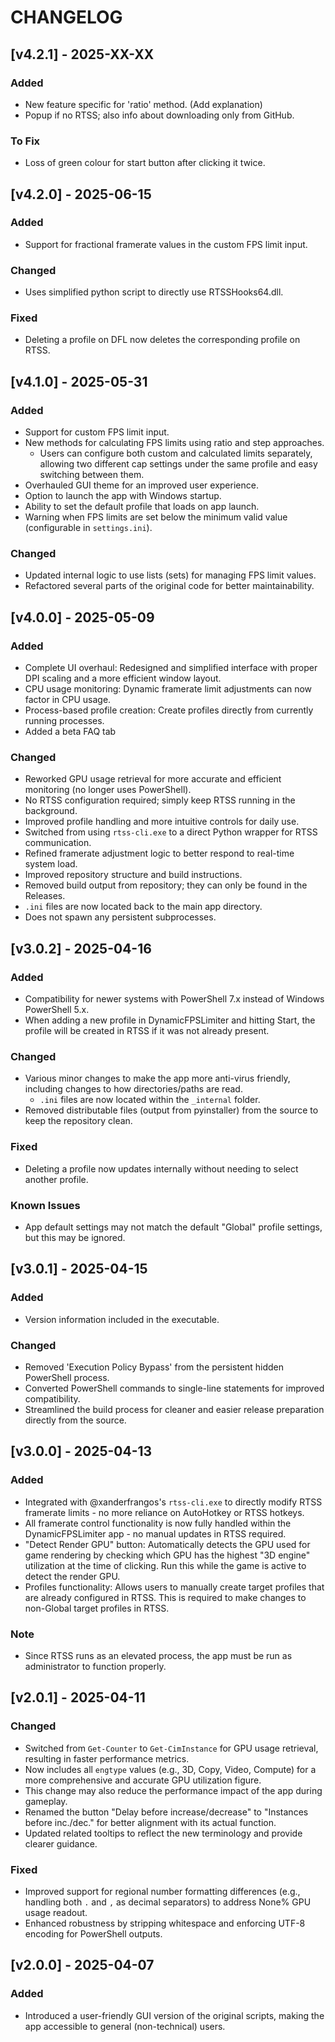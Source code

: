 # CHANGELOG

## [v4.2.1] - 2025-XX-XX
### Added
- New feature specific for 'ratio' method. (Add explanation)
- Popup if no RTSS; also info about downloading only from GitHub.

### To Fix
- Loss of green colour for start button after clicking it twice.

## [v4.2.0] - 2025-06-15
### Added
- Support for fractional framerate values in the custom FPS limit input.

### Changed
- Uses simplified python script to directly use RTSSHooks64.dll.

### Fixed
- Deleting a profile on DFL now deletes the corresponding profile on RTSS.

## [v4.1.0] - 2025-05-31
### Added
- Support for custom FPS limit input.
- New methods for calculating FPS limits using ratio and step approaches.
    - Users can configure both custom and calculated limits separately, allowing two different cap settings under the same profile and easy switching between them.
- Overhauled GUI theme for an improved user experience.
- Option to launch the app with Windows startup.
- Ability to set the default profile that loads on app launch.
- Warning when FPS limits are set below the minimum valid value (configurable in `settings.ini`).

### Changed
- Updated internal logic to use lists (sets) for managing FPS limit values.
- Refactored several parts of the original code for better maintainability.

## [v4.0.0] - 2025-05-09
### Added
- Complete UI overhaul: Redesigned and simplified interface with proper DPI scaling and a more efficient window layout.
- CPU usage monitoring: Dynamic framerate limit adjustments can now factor in CPU usage.
- Process-based profile creation: Create profiles directly from currently running processes.
- Added a beta FAQ tab

### Changed
- Reworked GPU usage retrieval for more accurate and efficient monitoring (no longer uses PowerShell).
- No RTSS configuration required; simply keep RTSS running in the background.
- Improved profile handling and more intuitive controls for daily use.
- Switched from using `rtss-cli.exe` to a direct Python wrapper for RTSS communication.
- Refined framerate adjustment logic to better respond to real-time system load.
- Improved repository structure and build instructions.
- Removed build output from repository; they can only be found in the Releases.
- `.ini` files are now located back to the main app directory.
- Does not spawn any persistent subprocesses.

## [v3.0.2] - 2025-04-16
### Added
- Compatibility for newer systems with PowerShell 7.x instead of Windows PowerShell 5.x.
- When adding a new profile in DynamicFPSLimiter and hitting Start, the profile will be created in RTSS if it was not already present.

### Changed
- Various minor changes to make the app more anti-virus friendly, including changes to how directories/paths are read.
    - `.ini` files are now located within the `_internal` folder.
- Removed distributable files (output from pyinstaller) from the source to keep the repository clean.

### Fixed
- Deleting a profile now updates internally without needing to select another profile.

### Known Issues
- App default settings may not match the default "Global" profile settings, but this may be ignored.

## [v3.0.1] - 2025-04-15
### Added
- Version information included in the executable.

### Changed
- Removed 'Execution Policy Bypass' from the persistent hidden PowerShell process.
- Converted PowerShell commands to single-line statements for improved compatibility.
- Streamlined the build process for cleaner and easier release preparation directly from the source.

## [v3.0.0] - 2025-04-13
### Added
- Integrated with @xanderfrangos's `rtss-cli.exe` to directly modify RTSS framerate limits - no more reliance on AutoHotkey or RTSS hotkeys.
- All framerate control functionality is now fully handled within the DynamicFPSLimiter app - no manual updates in RTSS required.
- "Detect Render GPU" button: Automatically detects the GPU used for game rendering by checking which GPU has the highest "3D engine" utilization at the time of clicking. Run this while the game is active to detect the render GPU.
- Profiles functionality: Allows users to manually create target profiles that are already configured in RTSS. This is required to make changes to non-Global target profiles in RTSS.

### Note
- Since RTSS runs as an elevated process, the app must be run as administrator to function properly.

## [v2.0.1] - 2025-04-11
### Changed
- Switched from `Get-Counter` to `Get-CimInstance` for GPU usage retrieval, resulting in faster performance metrics.
- Now includes all `engtype` values (e.g., 3D, Copy, Video, Compute) for a more comprehensive and accurate GPU utilization figure.
- This change may also reduce the performance impact of the app during gameplay.
- Renamed the button "Delay before increase/decrease" to "Instances before inc./dec." for better alignment with its actual function.
- Updated related tooltips to reflect the new terminology and provide clearer guidance.

### Fixed
- Improved support for regional number formatting differences (e.g., handling both `.` and `,` as decimal separators) to address None% GPU usage readout.
- Enhanced robustness by stripping whitespace and enforcing UTF-8 encoding for PowerShell outputs.

## [v2.0.0] - 2025-04-07
### Added
- Introduced a user-friendly GUI version of the original scripts, making the app accessible to general (non-technical) users.
